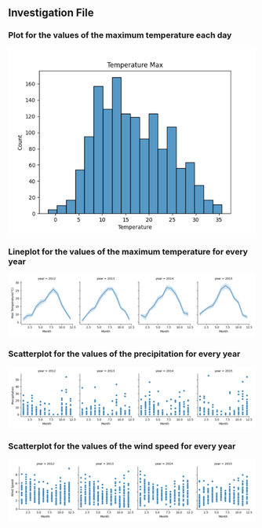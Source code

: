## Investigation File

### Plot for the values of the maximum temperature each day
![img_4.png](img_4.png)

### Lineplot for the values of the maximum temperature for every year
![img_1.png](img_1.png)

### Scatterplot for the values of the precipitation for every year
![img_2.png](img_2.png)

### Scatterplot for the values of the wind speed for every year
![img_3.png](img_3.png)